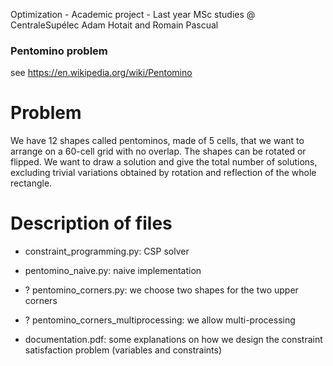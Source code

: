 Optimization - Academic project - Last year MSc studies @ CentraleSupélec Adam Hotait and Romain Pascual

### Pentomino problem
see https://en.wikipedia.org/wiki/Pentomino

# Problem

We have 12 shapes called pentominos, made of 5 cells, that we want to arrange on a 60-cell grid with no overlap. The shapes can be rotated or flipped.
We want to draw a solution and give the total number of solutions, excluding trivial variations obtained by rotation and reflection of the whole rectangle.

# Description of files

- constraint_programming.py: CSP solver

- pentomino_naive.py: naive implementation
- ? pentomino_corners.py: we choose two shapes for the two upper corners
- ? pentomino_corners_multiprocessing: we allow multi-processing

- documentation.pdf: some explanations on how we design the constraint satisfaction problem (variables and constraints)

